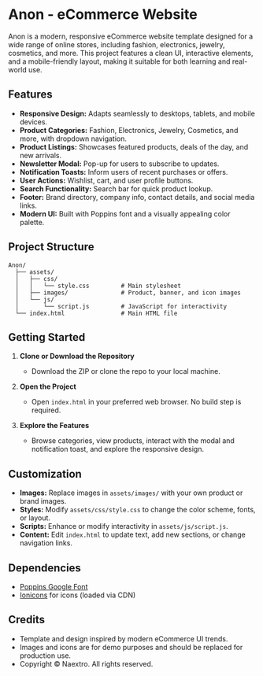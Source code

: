 # Anon - eCommerce Website

Anon is a modern, responsive eCommerce website template designed for a wide range of online stores, including fashion, electronics, jewelry, cosmetics, and more. This project features a clean UI, interactive elements, and a mobile-friendly layout, making it suitable for both learning and real-world use.

## Features

- **Responsive Design:** Adapts seamlessly to desktops, tablets, and mobile devices.
- **Product Categories:** Fashion, Electronics, Jewelry, Cosmetics, and more, with dropdown navigation.
- **Product Listings:** Showcases featured products, deals of the day, and new arrivals.
- **Newsletter Modal:** Pop-up for users to subscribe to updates.
- **Notification Toasts:** Inform users of recent purchases or offers.
- **User Actions:** Wishlist, cart, and user profile buttons.
- **Search Functionality:** Search bar for quick product lookup.
- **Footer:** Brand directory, company info, contact details, and social media links.
- **Modern UI:** Built with Poppins font and a visually appealing color palette.

## Project Structure

```
Anon/
  ├── assets/
  │   ├── css/
  │   │   └── style.css         # Main stylesheet
  │   ├── images/               # Product, banner, and icon images
  │   └── js/
  │       └── script.js         # JavaScript for interactivity
  └── index.html                # Main HTML file
```

## Getting Started

1. **Clone or Download the Repository**
   - Download the ZIP or clone the repo to your local machine.

2. **Open the Project**
   - Open `index.html` in your preferred web browser. No build step is required.

3. **Explore the Features**
   - Browse categories, view products, interact with the modal and notification toast, and explore the responsive design.

## Customization

- **Images:** Replace images in `assets/images/` with your own product or brand images.
- **Styles:** Modify `assets/css/style.css` to change the color scheme, fonts, or layout.
- **Scripts:** Enhance or modify interactivity in `assets/js/script.js`.
- **Content:** Edit `index.html` to update text, add new sections, or change navigation links.

## Dependencies

- [Poppins Google Font](https://fonts.google.com/specimen/Poppins)
- [Ionicons](https://ionic.io/ionicons) for icons (loaded via CDN)

## Credits

- Template and design inspired by modern eCommerce UI trends.
- Images and icons are for demo purposes and should be replaced for production use.
- Copyright © Naextro. All rights reserved.
